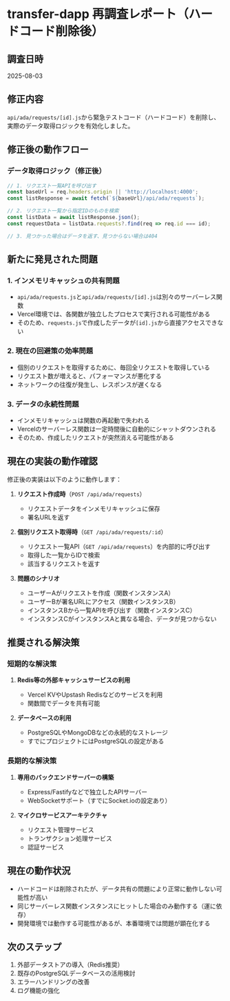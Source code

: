# transfer-dapp 再調査レポート（ハードコード削除後）

## 調査日時
2025-08-03

## 修正内容
`api/ada/requests/[id].js`から緊急テストコード（ハードコード）を削除し、実際のデータ取得ロジックを有効化しました。

## 修正後の動作フロー

### データ取得ロジック（修正後）
```javascript
// 1. リクエスト一覧APIを呼び出す
const baseUrl = req.headers.origin || 'http://localhost:4000';
const listResponse = await fetch(`${baseUrl}/api/ada/requests`);

// 2. リクエスト一覧から指定IDのものを検索
const listData = await listResponse.json();
const requestData = listData.requests?.find(req => req.id === id);

// 3. 見つかった場合はデータを返す、見つからない場合は404
```

## 新たに発見された問題

### 1. インメモリキャッシュの共有問題
- `api/ada/requests.js`と`api/ada/requests/[id].js`は別々のサーバーレス関数
- Vercel環境では、各関数が独立したプロセスで実行される可能性がある
- そのため、`requests.js`で作成したデータが`[id].js`から直接アクセスできない

### 2. 現在の回避策の効率問題
- 個別のリクエストを取得するために、毎回全リクエストを取得している
- リクエスト数が増えると、パフォーマンスが悪化する
- ネットワークの往復が発生し、レスポンスが遅くなる

### 3. データの永続性問題
- インメモリキャッシュは関数の再起動で失われる
- Vercelのサーバーレス関数は一定時間後に自動的にシャットダウンされる
- そのため、作成したリクエストが突然消える可能性がある

## 現在の実装の動作確認

修正後の実装は以下のように動作します：

1. **リクエスト作成時**（`POST /api/ada/requests`）
   - リクエストデータをインメモリキャッシュに保存
   - 署名URLを返す

2. **個別リクエスト取得時**（`GET /api/ada/requests/:id`）
   - リクエスト一覧API（`GET /api/ada/requests`）を内部的に呼び出す
   - 取得した一覧からIDで検索
   - 該当するリクエストを返す

3. **問題のシナリオ**
   - ユーザーAがリクエストを作成（関数インスタンスA）
   - ユーザーBが署名URLにアクセス（関数インスタンスB）
   - インスタンスBから一覧APIを呼び出す（関数インスタンスC）
   - インスタンスCがインスタンスAと異なる場合、データが見つからない

## 推奨される解決策

### 短期的な解決策
1. **Redis等の外部キャッシュサービスの利用**
   - Vercel KVやUpstash Redisなどのサービスを利用
   - 関数間でデータを共有可能

2. **データベースの利用**
   - PostgreSQLやMongoDBなどの永続的なストレージ
   - すでにプロジェクトにはPostgreSQLの設定がある

### 長期的な解決策
1. **専用のバックエンドサーバーの構築**
   - Express/Fastifyなどで独立したAPIサーバー
   - WebSocketサポート（すでにSocket.ioの設定あり）

2. **マイクロサービスアーキテクチャ**
   - リクエスト管理サービス
   - トランザクション処理サービス
   - 認証サービス

## 現在の動作状況
- ハードコードは削除されたが、データ共有の問題により正常に動作しない可能性が高い
- 同じサーバーレス関数インスタンスにヒットした場合のみ動作する（運に依存）
- 開発環境では動作する可能性があるが、本番環境では問題が顕在化する

## 次のステップ
1. 外部データストアの導入（Redis推奨）
2. 既存のPostgreSQLデータベースの活用検討
3. エラーハンドリングの改善
4. ログ機能の強化
